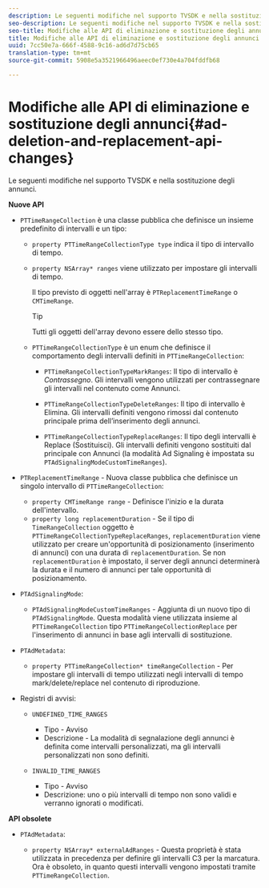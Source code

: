 ```yaml
---
description: Le seguenti modifiche nel supporto TVSDK e nella sostituzione degli annunci.
seo-description: Le seguenti modifiche nel supporto TVSDK e nella sostituzione degli annunci.
seo-title: Modifiche alle API di eliminazione e sostituzione degli annunci
title: Modifiche alle API di eliminazione e sostituzione degli annunci
uuid: 7cc50e7a-666f-4588-9c16-ad6d7d75cb65
translation-type: tm+mt
source-git-commit: 5908e5a3521966496aeec0ef730e4a704fddfb68

---
```



# Modifiche alle API di eliminazione e sostituzione degli annunci{#ad-deletion-and-replacement-api-changes}

Le seguenti modifiche nel supporto TVSDK e nella sostituzione degli annunci.

**Nuove API**

* `PTTimeRangeCollection` è una classe pubblica che definisce un insieme predefinito di intervalli e un tipo:

   * `property PTTimeRangeCollectionType type` indica il tipo di intervallo di tempo.
   * `property NSArray* ranges` viene utilizzato per impostare gli intervalli di tempo.

      Il tipo previsto di oggetti nell&#39;array è `PTReplacementTimeRange` o `CMTimeRange`.

      >[!TIP]
      >
      >Tutti gli oggetti dell&#39;array devono essere dello stesso tipo.

   * `PTTimeRangeCollectionType` è un enum che definisce il comportamento degli intervalli definiti in `PTTimeRangeCollection`:

      * `PTTimeRangeCollectionTypeMarkRanges`: Il tipo di intervallo è *Contrassegno*. Gli intervalli vengono utilizzati per contrassegnare gli intervalli nel contenuto come Annunci.

      * `PTTimeRangeCollectionTypeDeleteRanges`: Il tipo di intervallo è Elimina. Gli intervalli definiti vengono rimossi dal contenuto principale prima dell’inserimento degli annunci.
      * `PTTimeRangeCollectionTypeReplaceRanges`: Il tipo degli intervalli è Replace (Sostituisci). Gli intervalli definiti vengono sostituiti dal principale con Annunci (la modalità Ad Signaling è impostata su `PTAdSignalingModeCustomTimeRanges`).

* `PTReplacementTimeRange` - Nuova classe pubblica che definisce un singolo intervallo di `PTTimeRangeCollection`:

   * `property CMTimeRange range` - Definisce l&#39;inizio e la durata dell&#39;intervallo.
   * `property long replacementDuration` - Se il tipo di `TimeRangeCollection` oggetto è `PTTimeRangeCollectionTypeReplaceRanges`, `replacementDuration` viene utilizzato per creare un&#39;opportunità di posizionamento (inserimento di annunci) con una durata di `replacementDuration`. Se non `replacementDuration` è impostato, il server degli annunci determinerà la durata e il numero di annunci per tale opportunità di posizionamento.

* `PTAdSignalingMode`:

   * `PTAdSignalingModeCustomTimeRanges` - Aggiunta di un nuovo tipo di `PTAdSignalingMode`. Questa modalità viene utilizzata insieme al `PTTimeRangeCollection` tipo `PTTimeRangeCollectionReplace` per l&#39;inserimento di annunci in base agli intervalli di sostituzione.

* `PTAdMetadata`:

   * `property PTTimeRangeCollection* timeRangeCollection` - Per impostare gli intervalli di tempo utilizzati negli intervalli di tempo mark/delete/replace nel contenuto di riproduzione.

* Registri di avvisi:

   * `UNDEFINED_TIME_RANGES`

      * Tipo - Avviso
      * Descrizione - La modalità di segnalazione degli annunci è definita come intervalli personalizzati, ma gli intervalli personalizzati non sono definiti.
   * `INVALID_TIME_RANGES`

      * Tipo - Avviso
      * Descrizione: uno o più intervalli di tempo non sono validi e verranno ignorati o modificati.


**API obsolete**

* `PTAdMetadata`:

   * `property NSArray* externalAdRanges` - Questa proprietà è stata utilizzata in precedenza per definire gli intervalli C3 per la marcatura. Ora è obsoleto, in quanto questi intervalli vengono impostati tramite `PTTimeRangeCollection`.

